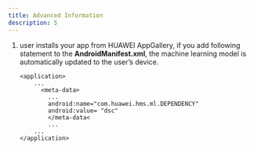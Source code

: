 ```yaml
---
title: Advanced Information
description: 5
---
```


<ol type="1">
  <li>user installs your app from HUAWEI AppGallery, if you add following statement to the <strong>AndroidManifest.xml</strong>, the machine learning model is automatically updated to the user’s device.
    <pre><div id="copy-button30" class="copy-btn" title="Copy" onclick="copyCode(this.id)"></div><code><span class="pun"><</span><span class="pln">application</span><span class="pun">></span>
    <span class="pln">...</span>
      <span class="pun"><</span><span class="pln">meta-data</span><span class="pun">></span>
        <span class="pln">...</span>
        <span class="pln">android:name="com.huawei.hms.ml.DEPENDENCY"</span>
        <span class="pln">android:value= "dsc"</span>
        <span class="pun"><</span><span class="pln">/meta-data</span><span class="pun"><</span>
        <span class="pln">...</span>
    <span class="pln">...</span>
<span class="pun"><</span>/application<span class="pun">></span>
  </code></pre>
  </li>
</ol>
